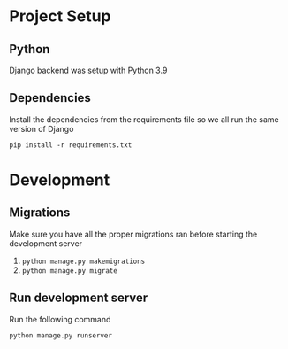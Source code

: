 # Project Setup

## Python

Django backend was setup with Python 3.9

## Dependencies

Install the dependencies from the requirements file so we all run the same version of Django

`pip install -r requirements.txt`

# Development

## Migrations

Make sure you have all the proper migrations ran before starting the development server

1. `python manage.py makemigrations`
2. `python manage.py migrate`

## Run development server

Run the following command

`python manage.py runserver`

